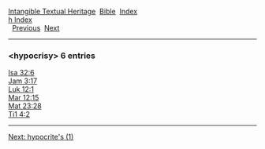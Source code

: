 [Intangible Textual Heritage](../../index)  [Bible](../index) 
[Index](index)   
[h Index](_h_)  
  [Previous](c05694)  [Next](c05696) 

------------------------------------------------------------------------

### &lt;hypocrisy&gt; 6 entries

[Isa 32:6](../kjv/isa032.htm#006)  
[Jam 3:17](../kjv/jam003.htm#017)  
[Luk 12:1](../kjv/luk012.htm#001)  
[Mar 12:15](../kjv/mar012.htm#015)  
[Mat 23:28](../kjv/mat023.htm#028)  
[Ti1 4:2](../kjv/ti1004.htm#002)  

------------------------------------------------------------------------

[Next: hypocrite's (1)](c05696)

